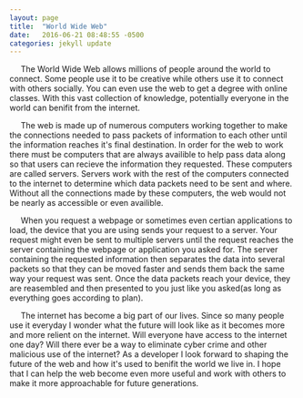 ```yaml
---
layout: page
title:  "World Wide Web"
date:   2016-06-21 08:48:55 -0500
categories: jekyll update
---
```

&nbsp;&nbsp;&nbsp;&nbsp;&nbsp;The World Wide Web allows millions of people around the world to connect. Some people use it to be creative while others use it to connect with others socially. You can even use the web to get a degree with online classes. With this vast collection of knowledge, potentially everyone in the world can benifit from the internet.

&nbsp;&nbsp;&nbsp;&nbsp;&nbsp;The web is made up of numerous computers working together to make the connections needed to pass packets of information to each other until the information reaches it's final destination. In order for the web to work there must be computers that are always availible to help pass data along so that users can recieve the information they requested. These computers are called servers. Servers work with the rest of the computers connected to the internet to determine which data packets need to be sent and where. Without all the connections made by these computers, the web would not be nearly as accessible or even availible.

&nbsp;&nbsp;&nbsp;&nbsp;&nbsp;When you request a webpage or sometimes even certian applications to load, the device that you are using sends your request to a server. Your request might even be sent to multiple servers until the request reaches the server containing the webpage or application you asked for. The server containing the requested information then separates the data into several packets so that they can be moved faster and sends them back the same way your request was sent. Once the data packets reach your device, they are reasembled and then presented to you just like you asked(as long as everything goes according to plan).

&nbsp;&nbsp;&nbsp;&nbsp;&nbsp;The internet has become a big part of our lives. Since so many people use it everyday I wonder what the future will look like as it becomes more and more relient on the internet. Will everyone have access to the internet one day? Will there ever be a way to eliminate cyber crime and other malicious use of the internet? As a developer I look forward to shaping the future of the web and how it's used to benifit the world we live in. I hope that I can help the web become even more useful and work with others to make it more approachable for future generations.